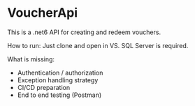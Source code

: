 # VoucherApi
This is a .net6 API for creating and redeem vouchers.

How to run:
Just clone and open in VS.
SQL Server is required.

What is missing:
- Authentication / authorization
- Exception handling strategy
- CI/CD preparation
- End to end testing (Postman)

